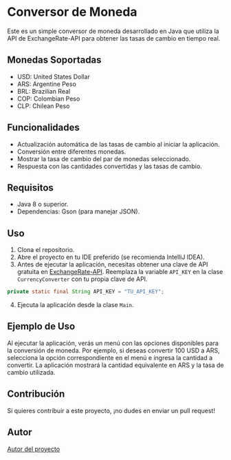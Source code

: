 
# Conversor de Moneda

Este es un simple conversor de moneda desarrollado en Java que utiliza la API de ExchangeRate-API para obtener las tasas de cambio en tiempo real.

## Monedas Soportadas

- USD: United States Dollar
- ARS: Argentine Peso
- BRL: Brazilian Real
- COP: Colombian Peso
- CLP: Chilean Peso

## Funcionalidades

- Actualización automática de las tasas de cambio al iniciar la aplicación.
- Conversión entre diferentes monedas.
- Mostrar la tasa de cambio del par de monedas seleccionado.
- Respuesta con las cantidades convertidas y las tasas de cambio.

## Requisitos

- Java 8 o superior.
- Dependencias: Gson (para manejar JSON).

## Uso

1. Clona el repositorio.
2. Abre el proyecto en tu IDE preferido (se recomienda IntelliJ IDEA).
3. Antes de ejecutar la aplicación, necesitas obtener una clave de API gratuita en [ExchangeRate-API](https://www.exchangerate-api.com/). Reemplaza la variable `API_KEY` en la clase `CurrencyConverter` con tu propia clave de API.

```java
private static final String API_KEY = "TU_API_KEY";
```

4. Ejecuta la aplicación desde la clase `Main`.

## Ejemplo de Uso

Al ejecutar la aplicación, verás un menú con las opciones disponibles para la conversión de moneda. Por ejemplo, si deseas convertir 100 USD a ARS, selecciona la opción correspondiente en el menú e ingresa la cantidad a convertir. La aplicación mostrará la cantidad equivalente en ARS y la tasa de cambio utilizada.

## Contribución

Si quieres contribuir a este proyecto, ¡no dudes en enviar un pull request!

## Autor

[Autor del proyecto](https://github.com/yrdnoel)

